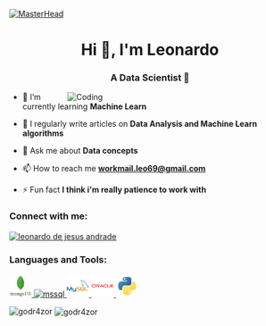 [![MasterHead](https://cdn.dribbble.com/users/176039/screenshots/9022929/media/b21392d51355d99c7b82a5fedf2c4f85.gif)](https://godr4zor.io)
<h1 align="center">Hi 👋, I'm Leonardo</h1>
<h3 align="center">A Data Scientist 🎲</h3>
<img align="right" alt="Coding" width="400" src="https://cdn.dribbble.com/users/330915/screenshots/3587000/media/343cb53c87e313181d99248d3071bc77.gif">

- 🌱 I’m currently learning **Machine Learn**

- 📝 I regularly write articles on **Data Analysis and Machine Learn algorithms**

- 💬 Ask me about **Data concepts**

- 📫 How to reach me **workmail.leo69@gmail.com**

- ⚡ Fun fact **I think i'm really patience to work with**

<h3 align="left">Connect with me:</h3>
<p align="left">
<a href="https://linkedin.com/in/leonardo de jesus andrade" target="blank"><img align="center" src="https://raw.githubusercontent.com/rahuldkjain/github-profile-readme-generator/master/src/images/icons/Social/linked-in-alt.svg" alt="leonardo de jesus andrade" height="30" width="40" /></a>
</p>

<h3 align="left">Languages and Tools:</h3>
<p align="left"> <a href="https://www.mongodb.com/" target="_blank" rel="noreferrer"> <img src="https://raw.githubusercontent.com/devicons/devicon/master/icons/mongodb/mongodb-original-wordmark.svg" alt="mongodb" width="40" height="40"/> </a> <a href="https://www.microsoft.com/en-us/sql-server" target="_blank" rel="noreferrer"> <img src="https://www.svgrepo.com/show/303229/microsoft-sql-server-logo.svg" alt="mssql" width="40" height="40"/> </a> <a href="https://www.mysql.com/" target="_blank" rel="noreferrer"> <img src="https://raw.githubusercontent.com/devicons/devicon/master/icons/mysql/mysql-original-wordmark.svg" alt="mysql" width="40" height="40"/> </a> <a href="https://www.oracle.com/" target="_blank" rel="noreferrer"> <img src="https://raw.githubusercontent.com/devicons/devicon/master/icons/oracle/oracle-original.svg" alt="oracle" width="40" height="40"/> </a> <a href="https://www.python.org" target="_blank" rel="noreferrer"> <img src="https://raw.githubusercontent.com/devicons/devicon/master/icons/python/python-original.svg" alt="python" width="40" height="40"/> </a> </p>

<p><img align="left" src="https://github-readme-stats.vercel.app/api/top-langs?username=godr4zor&show_icons=true&locale=en&layout=compact" alt="godr4zor" /></p>

<p>&nbsp;<img align="center" src="https://github-readme-stats.vercel.app/api?username=godr4zor&show_icons=true&locale=en" alt="godr4zor" /></p>
